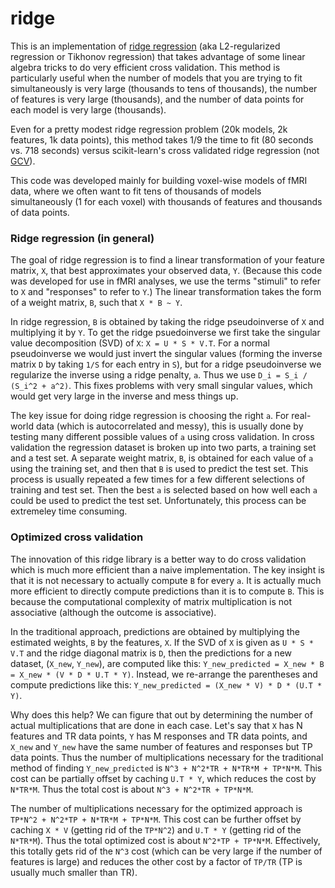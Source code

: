 ridge
=====
This is an implementation of [ridge regression](http://en.wikipedia.org/wiki/Tikhonov_regularization) (aka L2-regularized regression or Tikhonov regression) that takes advantage of some linear algebra tricks to do very efficient cross validation. This method is particularly useful when the number of models that you are trying to fit simultaneously is very large (thousands to tens of thousands), the number of features is very large (thousands), and the number of data points for each model is very large (thousands). 

Even for a pretty modest ridge regression problem (20k models, 2k features, 1k data points), this method takes 1/9 the time to fit  (80 seconds vs. 718 seconds) versus scikit-learn's cross validated ridge regression (not [GCV](http://en.wikipedia.org/wiki/Tikhonov_regularization#Determination_of_the_Tikhonov_factor)).

This code was developed mainly for building voxel-wise models of fMRI data, where we often want to fit tens of thousands of models simultaneously (1 for each voxel) with thousands of features and thousands of data points.

### Ridge regression (in general)
The goal of ridge regression is to find a linear transformation of your feature matrix, `X`, that best approximates your observed data, `Y`. (Because this code was developed for use in fMRI analyses, we use the terms "stimuli" to refer to `X` and "responses" to refer to `Y`.) The linear transformation takes the form of a weight matrix, `B`, such that `X * B ~ Y`.

In ridge regression, `B` is obtained by taking the ridge pseudoinverse of `X` and multiplying it by `Y`. To get the ridge psuedoinverse we first take the singular value decomposition (SVD) of `X`: `X = U * S * V.T`. For a normal pseudoinverse we would just invert the singular values (forming the inverse matrix `D` by taking `1/S` for each entry in `S`), but for a ridge pseudoinverse we regularize the inverse using a ridge penalty, `a`. Thus we use `D_i = S_i / (S_i^2 + a^2)`. This fixes problems with very small singular values, which would get very large in the inverse and mess things up.

The key issue for doing ridge regression is choosing the right `a`. For real-world data (which is autocorrelated and messy), this is usually done by testing many different possible values of `a` using cross validation. In cross validation the regression dataset is broken up into two parts, a training set and a test set. A separate weight matrix, `B`, is obtained for each value of `a` using the training set, and then that `B` is used to predict the test set. This process is usually repeated a few times for a few different selections of training and test set. Then the best `a` is selected based on how well each `a` could be used to predict the test set. Unfortunately, this process can be extremeley time consuming.

### Optimized cross validation
The innovation of this ridge library is a better way to do cross validation which is much more efficient than a naive implementation. The key insight is that it is not necessary to actually compute `B` for every `a`. It is actually much more efficient to directly compute predictions than it is to compute `B`. This is because the computational complexity of matrix multiplication is not associative (although the outcome is associative).

In the traditional approach, predictions are obtained by multiplying the estimated weights, `B` by the features, `X`. If the SVD of `X` is given as `U * S * V.T` and the ridge diagonal matrix is `D`, then the predictions for a new dataset, (`X_new`, `Y_new`), are computed like this: `Y_new_predicted = X_new * B = X_new * (V * D * U.T * Y)`. Instead, we re-arrange the parentheses and compute predictions like this: `Y_new_predicted = (X_new * V) * D * (U.T * Y)`.

Why does this help? We can figure that out by determining the number of actual multiplications that are done in each case. Let's say that `X` has N features and TR data points, `Y` has M responses and TR data points, and `X_new` and `Y_new` have the same number of features and responses but TP data points. Thus the number of multiplications necessary for the traditional method of finding `Y_new_predicted` is `N^3 + N^2*TR + N*TR*M + TP*N*M`. This cost can be partially offset by caching `U.T * Y`, which reduces the cost by `N*TR*M`. Thus the total cost is about `N^3 + N^2*TR + TP*N*M`.

The number of multiplications necessary for the optimized approach is `TP*N^2 + N^2*TP + N*TR*M + TP*N*M`. This cost can be further offset by caching `X * V` (getting rid of the `TP*N^2`) and `U.T * Y` (getting rid of the `N*TR*M`). Thus the total optimized cost is about `N^2*TP + TP*N*M`. Effectively, this totally gets rid of the `N^3` cost (which can be very large if the number of features is large) and reduces the other cost by a factor of `TP/TR` (TP is usually much smaller than TR).
